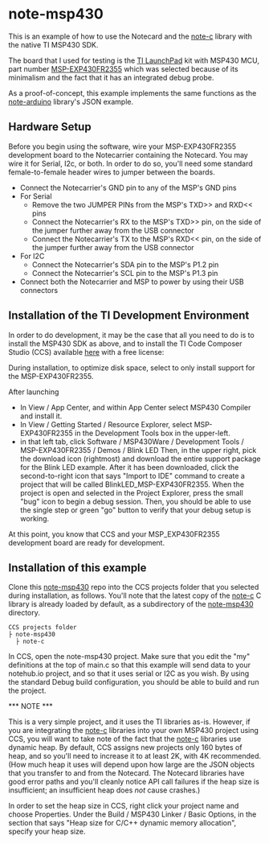 # note-msp430

This is an example of how to use the Notecard and the [note-c][note-c] library
with the native TI MSP430 SDK.

The board that I used for testing is the [TI LaunchPad][board] kit with MSP430 MCU, part number
[MSP-EXP430FR2355][board] which was selected because of its minimalism and the fact that it has
an integrated debug probe.

As a proof-of-concept, this example implements the same functions as the
[note-arduino][note-arduino] library's JSON example.

## Hardware Setup

Before you begin using the software, wire your MSP-EXP430FR2355 development board to the Notecarrier containing
the Notecard.  You may wire it for Serial, I2c, or both.  In order to do so, you'll need some standard female-to-female
header wires to jumper between the boards.
- Connect the Notecarrier's GND pin to any of the MSP's GND pins
- For Serial
  - Remove the two JUMPER PINs from the MSP's TXD>> and RXD<< pins
  - Connect the Notecarrier's RX to the MSP's TXD>> pin, on the side of the jumper further away from the USB connector
  - Connect the Notecarrier's TX to the MSP's RXD<< pin, on the side of the jumper further away from the USB connector
- For I2C
  - Connect the Notecarrier's SDA pin to the MSP's P1.2 pin
  - Connect the Notecarrier's SCL pin to the MSP's P1.3 pin
- Connect both the Notecarrier and MSP to power by using their USB connectors

## Installation of the TI Development Environment

In order to do development, it may be the case that all you need to do is to install the MSP430 SDK as above,
and to install the TI Code Composer Studio (CCS) available [here][ccs] with a free license:

During installation, to optimize disk space, select to only install support for the MSP-EXP430FR2355.

After launching
- In View / App Center, and within App Center select MSP430 Compiler and install it.
- In View / Getting Started / Resource Explorer, select MSP-EXP430FR2355 in the Development Tools box in the upper-left.
- in that left tab, click Software / MSP430Ware / Development Tools / MSP-EXP430FR2355 / Demos / Blink LED
  Then, in the upper right, pick the download icon (rightmost) and download the entire support package for the
  Blink LED example.  After it has been downloaded, click the second-to-right icon that says "Import to IDE"
  command to create a project that will be called BlinkLED_MSP-EXP430FR2355.  When the project is open and
  selected in the Project Explorer, press the small "bug" icon to begin a debug session.  Then, you should be
  able to use the single step or green "go" button to verify that your debug setup is working.

At this point, you know that CCS and your MSP_EXP430FR2355 development board are ready for development.

## Installation of this example

Clone this [note-msp430][note-msp430] repo into the CCS projects folder that you selected during
installation, as follows.  You'll note that the latest copy of the [note-c][note-c] C library is already
loaded by default, as a subdirectory of the [note-msp430][note-msp430] directory.

```
CCS projects folder
├ note-msp430  
  ├ note-c  
```

In CCS, open the note-msp430 project.  Make sure that you edit the "my" definitions at the top of main.c
so that this example will send data to your notehub.io project, and so that it uses serial or I2C as you wish.
By using the standard Debug build configuration, you should be able to build and run the project.

*** NOTE ***

This is a very simple project, and it uses the TI libraries as-is.  However, if you are integrating the
[note-c][note-c] libraries into your own MSP430 project using CCS, you will want to take note of the fact
that the [note-c][note-c] libraries use dynamic heap.  By default, CCS assigns new projects only 160 bytes
of heap, and so you'll need to increase it to at least 2K, with 4K recommended.  (How much heap it uses
will depend upon how large are the JSON objects that you transfer to and from the Notecard.  The Notecard
libraries have good error paths and you'll cleanly notice API call failures if the heap size is insufficient;
an insufficient heap does *not* cause crashes.)

In order to set the heap size in CCS, right click your project name and choose Properties.  Under the
Build / MSP430 Linker / Basic Options, in the section that says "Heap size for C/C++ dynamic memory allocation",
specify your heap size.

[note-msp430]: https://github.com/blues/note-msp430
[note-c]: https://github.com/blues/note-c
[note-arduino]: https://github.com/blues/note-arduino
[ccs]: http://www.ti.com/tool/CCSTUDIO
[board]: http://www.ti.com/tool/MSP-EXP430FR2355
